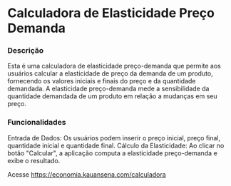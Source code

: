 # Calculadora de Elasticidade Preço Demanda
### Descrição
Esta é uma calculadora de elasticidade preço-demanda que permite aos usuários calcular a elasticidade de preço da demanda de um produto, fornecendo os valores iniciais e finais do preço e da quantidade demandada. A elasticidade preço-demanda mede a sensibilidade da quantidade demandada de um produto em relação a mudanças em seu preço.

### Funcionalidades
Entrada de Dados: Os usuários podem inserir o preço inicial, preço final, quantidade inicial e quantidade final.
Cálculo da Elasticidade: Ao clicar no botão "Calcular", a aplicação computa a elasticidade preço-demanda e exibe o resultado.

Acesse https://economia.kauansena.com/calculadora

